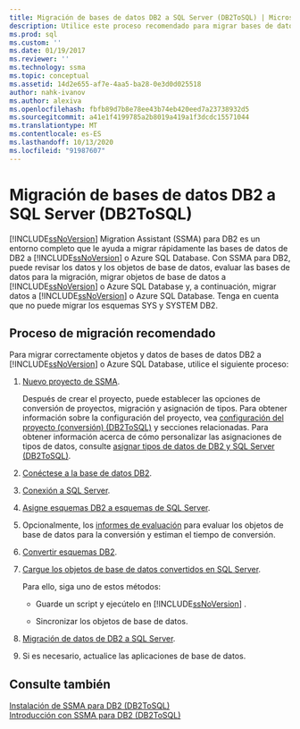 ```yaml
---
title: Migración de bases de datos DB2 a SQL Server (DB2ToSQL) | Microsoft Docs
description: Utilice este proceso recomendado para migrar bases de datos de DB2 a SQL Server o Azure SQL Database mediante SQL Server Migration Assistant (SSMA).
ms.prod: sql
ms.custom: ''
ms.date: 01/19/2017
ms.reviewer: ''
ms.technology: ssma
ms.topic: conceptual
ms.assetid: 14d2e655-af7e-4aa5-ba28-0e3d0d025518
author: nahk-ivanov
ms.author: alexiva
ms.openlocfilehash: fbfb89d7b8e78ee43b74eb420eed7a23738932d5
ms.sourcegitcommit: a41e1f4199785a2b8019a419a1f3dcdc15571044
ms.translationtype: MT
ms.contentlocale: es-ES
ms.lasthandoff: 10/13/2020
ms.locfileid: "91987607"
---
```

# <a name="migrating-db2-databases-to-sql-server-db2tosql"></a>Migración de bases de datos DB2 a SQL Server (DB2ToSQL)
[!INCLUDE[ssNoVersion](../../includes/ssnoversion-md.md)] Migration Assistant (SSMA) para DB2 es un entorno completo que le ayuda a migrar rápidamente las bases de datos de DB2 a [!INCLUDE[ssNoVersion](../../includes/ssnoversion-md.md)] o Azure SQL Database. Con SSMA para DB2, puede revisar los datos y los objetos de base de datos, evaluar las bases de datos para la migración, migrar objetos de base de datos a [!INCLUDE[ssNoVersion](../../includes/ssnoversion-md.md)] o Azure SQL Database y, a continuación, migrar datos a [!INCLUDE[ssNoVersion](../../includes/ssnoversion-md.md)] o Azure SQL Database. Tenga en cuenta que no puede migrar los esquemas SYS y SYSTEM DB2.  
  
## <a name="recommended-migration-process"></a>Proceso de migración recomendado  
Para migrar correctamente objetos y datos de bases de datos DB2 a [!INCLUDE[ssNoVersion](../../includes/ssnoversion-md.md)] o Azure SQL Database, utilice el siguiente proceso:  
  
1.  [Nuevo proyecto de SSMA](./new-project-db2tosql.md).  
  
    Después de crear el proyecto, puede establecer las opciones de conversión de proyectos, migración y asignación de tipos. Para obtener información sobre la configuración del proyecto, vea [configuración del proyecto &#40;conversión&#41; &#40;DB2ToSQL&#41;](../../ssma/db2/project-settings-conversion-db2tosql.md) y secciones relacionadas. Para obtener información acerca de cómo personalizar las asignaciones de tipos de datos, consulte [asignar tipos de datos de DB2 y SQL Server &#40;DB2ToSQL&#41;](../../ssma/db2/mapping-db2-and-sql-server-data-types-db2tosql.md).  
  
2.  [Conéctese a la base de datos DB2](./connecting-to-db2-database-db2tosql.md).  
  
3.  [Conexión a SQL Server](./connecting-to-sql-server-db2etosql.md).  
  
4.  [Asigne esquemas DB2 a esquemas de SQL Server](./mapping-db2-schemas-to-sql-server-schemas-db2tosql.md).  
  
5.  Opcionalmente, los [informes de evaluación](./assessment-report-db2tosql.md) para evaluar los objetos de base de datos para la conversión y estiman el tiempo de conversión.  
  
6.  [Convertir esquemas DB2](./converting-db2-schemas-db2tosql.md).  
  
7.  [Cargue los objetos de base de datos convertidos en SQL Server](./loading-converted-database-objects-into-sql-server-db2tosql.md).  
  
    Para ello, siga uno de estos métodos:  
  
    -   Guarde un script y ejecútelo en [!INCLUDE[ssNoVersion](../../includes/ssnoversion-md.md)] .  
  
    -   Sincronizar los objetos de base de datos.  
  
8.  [Migración de datos de DB2 a SQL Server](./migrating-db2-data-into-sql-server-db2tosql.md).  
  
9. Si es necesario, actualice las aplicaciones de base de datos.  
  
## <a name="see-also"></a>Consulte también  
[Instalación de SSMA para DB2 &#40;DB2ToSQL&#41;](../../ssma/db2/installing-ssma-for-db2-db2tosql.md)  
[Introducción con SSMA para DB2 &#40;DB2ToSQL&#41;](../../ssma/db2/getting-started-with-ssma-for-db2-db2tosql.md)  
